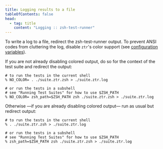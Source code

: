 ```yaml
---
title: Logging results to a file
tableOfContents: false
head:
  - tag: title
    content: "Logging :: zsh-test-runner"
---
```


To write a log to a file, redirect the zsh-test-runner output. To prevent ANSI codes from cluttering the log, disable `ztr`'s color support (see [configuration variables](#configuration)).

If you are not already disabling colored output, do so for the context of the test suite and redirect the output:

```shell
# to run the tests in the current shell
% NO_COLOR= . ./suite.ztr.zsh > ./suite.ztr.log

# or run the tests in a subshell
# see "Running Test Suites" for how to use $ZSH_PATH
% NO_COLOR= zsh_path=$ZSH_PATH zsh ./suite.ztr.zsh > ./suite.ztr.log
```

Otherwise —if you are already disabling colored output— run as usual but redirect output:

```shell
# to run the tests in the current shell
% . ./suite.ztr.zsh > ./suite.ztr.log

# or run the tests in a subshell
# see "Running Test Suites" for how to use $ZSH_PATH
% zsh_path=$ZSH_PATH zsh ./suite.ztr.zsh > ./suite.ztr.log
```